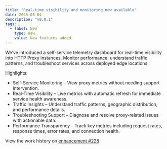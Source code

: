 ```yaml
---
title: "Real-time visibility and monitoring now available"
date: 2025-08-04
description: "v0.0.1"
tags:
  - label: New
    type: new
    value: New features added
---
```


We’ve introduced a self-service telemetry dashboard for real-time visibility into HTTP Proxy instances. Monitor performance, understand traffic patterns, and troubleshoot services across deployed edge locations.

Highlights:
- Self-Service Monitoring – View proxy metrics without needing support intervention.
- Real-Time Visibility – Live metrics with automatic refresh for immediate service health awareness.
- Traffic Insights – Understand traffic patterns, geographic distribution, and performance details.
- Troubleshooting Support – Diagnose and resolve proxy-related issues with actionable data.
- Performance Transparency – Track key metrics including request rates, response times, error rates, and connection health.

View the work history on [enhancement #228](https://github.com/datum-cloud/enhancements/issues/228)